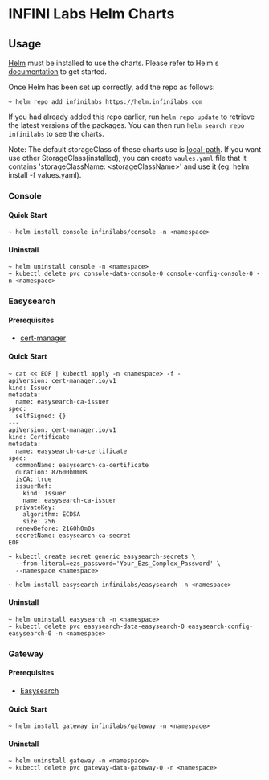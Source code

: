 # **INFINI Labs Helm Charts**

## Usage

[Helm](https://helm.sh) must be installed to use the charts. Please refer to
Helm's [documentation](https://helm.sh/docs) to get started.

Once Helm has been set up correctly, add the repo as follows:

    ~ helm repo add infinilabs https://helm.infinilabs.com

If you had already added this repo earlier, run `helm repo update` to retrieve
the latest versions of the packages. You can then run `helm search repo
infinilabs` to see the charts.

Note: The default storageClass of these charts use is [local-path](https://github.com/rancher/local-path-provisioner). If you want use other StorageClass(installed), you can create `vaules.yaml` file that it contains 'storageClassName: \<storageClassName\>' and use it (eg. helm install -f values.yaml).

### Console

#### Quick Start

    ~ helm install console infinilabs/console -n <namespace>

#### Uninstall
    ~ helm uninstall console -n <namespace>
    ~ kubectl delete pvc console-data-console-0 console-config-console-0 -n <namespace>

### Easysearch

#### Prerequisites

+ [cert-manager](https://cert-manager.io/docs/installation/)

#### Quick Start

    ~ cat << EOF | kubectl apply -n <namespace> -f -
    apiVersion: cert-manager.io/v1
    kind: Issuer
    metadata:
      name: easysearch-ca-issuer
    spec:
      selfSigned: {}
    ---
    apiVersion: cert-manager.io/v1
    kind: Certificate
    metadata:
      name: easysearch-ca-certificate
    spec:
      commonName: easysearch-ca-certificate
      duration: 87600h0m0s
      isCA: true
      issuerRef:
        kind: Issuer
        name: easysearch-ca-issuer
      privateKey:
        algorithm: ECDSA
        size: 256
      renewBefore: 2160h0m0s
      secretName: easysearch-ca-secret
    EOF

    ~ kubectl create secret generic easysearch-secrets \
      --from-literal=ezs_password='Your_Ezs_Complex_Password' \
      --namespace <namespace>

    ~ helm install easysearch infinilabs/easysearch -n <namespace>
  
#### Uninstall
    ~ helm uninstall easysearch -n <namespace>
    ~ kubectl delete pvc easysearch-data-easysearch-0 easysearch-config-easysearch-0 -n <namespace>

### Gateway

#### Prerequisites

+ [Easysearch](#Easysearch)

#### Quick Start

    ~ helm install gateway infinilabs/gateway -n <namespace>

#### Uninstall
    ~ helm uninstall gateway -n <namespace>
    ~ kubectl delete pvc gateway-data-gateway-0 -n <namespace>